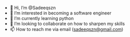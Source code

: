 - 👋 Hi, I’m @Sadeeqszn
- 👀 I’m interested in becoming a software engineer
- 🌱 I’m currently learning python
- 💞️ I’m looking to collaborate on how to sharpen my skills
- 📫 How to reach me via email (sadeeqszn@gmail.com)

<!---
Sadeeqszn/Sadeeqszn is a ✨ special ✨ repository because its `README.md` (this file) appears on your GitHub profile.
You can click the Preview link to take a look at your changes.
--->
